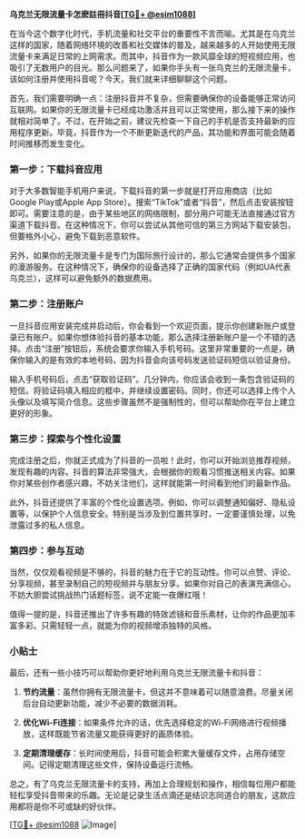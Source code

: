 **乌克兰无限流量卡怎麽註冊抖音[[TG💪+ @esim1088](https://t.me/s/esim1088)]**

在当今这个数字化时代，手机流量和社交平台的重要性不言而喻。尤其是在乌克兰这样的国家，随着网络环境的改善和社交媒体的普及，越来越多的人开始使用无限流量卡来满足日常的上网需求。而其中，抖音作为一款风靡全球的短视频应用，也吸引了无数用户的目光。那么问题来了，如果你手头有一张乌克兰的无限流量卡，该如何注册并使用抖音呢？今天，我们就来详细聊聊这个问题。

首先，我们需要明确一点：注册抖音并不复杂，但需要确保你的设备能够正常访问互联网。如果你的无限流量卡已经成功激活并且可以正常使用，那么接下来的操作就相对简单了。不过，在开始之前，建议先检查一下自己的手机是否支持最新的应用程序更新。毕竟，抖音作为一个不断更新迭代的产品，其功能和界面可能会随着时间推移而发生变化。

### 第一步：下载抖音应用

对于大多数智能手机用户来说，下载抖音的第一步就是打开应用商店（比如Google Play或Apple App Store）。搜索“TikTok”或者“抖音”，然后点击安装按钮即可。需要注意的是，由于某些地区的网络限制，部分用户可能无法直接通过官方渠道下载抖音。在这种情况下，你可以尝试从其他可信的第三方网站下载安装包，但要格外小心，避免下载到恶意软件。

另外，如果你的无限流量卡是专门为国际旅行设计的，那么它通常会提供多个国家的漫游服务。在这种情况下，确保你的设备选择了正确的国家代码（例如UA代表乌克兰），这样可以避免额外的数据费用。

### 第二步：注册账户

一旦抖音应用安装完成并启动后，你会看到一个欢迎页面，提示你创建新账户或登录已有账户。如果你想体验抖音的基本功能，那么选择注册新账户是一个不错的选择。点击“注册”按钮后，系统会要求你输入手机号码。这里非常重要的一点是，确保你输入的是有效的本地号码，因为抖音会向该号码发送验证码短信以验证身份。

输入手机号码后，点击“获取验证码”。几分钟内，你应该会收到一条包含验证码的短信。将验证码填入相应的框中，并继续设置密码。同时，你还可以选择上传个人头像以及填写简介信息。这些步骤虽然不是强制性的，但可以帮助你在平台上建立更好的形象。

### 第三步：探索与个性化设置

完成注册之后，你就正式成为了抖音的一员啦！此时，你可以开始浏览推荐视频，发现有趣的内容。抖音的算法非常强大，会根据你的观看习惯推送相关内容。如果你对某些创作者感兴趣，不妨关注他们，这样就能第一时间看到他们的最新作品。

此外，抖音还提供了丰富的个性化设置选项。例如，你可以调整通知偏好、隐私设置等，以保护个人信息安全。特别是当涉及到位置共享时，一定要谨慎处理，以免泄露过多的私人信息。

### 第四步：参与互动

当然，仅仅观看视频是不够的，抖音的魅力在于它的互动性。你可以点赞、评论、分享视频，甚至录制自己的短视频并与朋友分享。如果你对自己的表演充满信心，不妨大胆尝试挑战热门话题标签，说不定能一夜爆红哦！

值得一提的是，抖音还推出了许多有趣的特效滤镜和音乐素材，让你的作品更加丰富多彩。只需轻轻一点，就能为你的视频增添独特的风格。

### 小贴士

最后，还有一些小技巧可以帮助你更好地利用乌克兰无限流量卡和抖音：

1. **节约流量**：虽然你拥有无限流量卡，但这并不意味着可以随意浪费。尽量关闭后台自动更新功能，减少不必要的数据消耗。
   
2. **优化Wi-Fi连接**：如果条件允许的话，优先选择稳定的Wi-Fi网络进行视频播放，这样既能节省流量又能获得更好的画质体验。

3. **定期清理缓存**：长时间使用后，抖音可能会积累大量缓存文件，占用存储空间。记得定期清理这些文件，保持设备运行流畅。

总之，有了乌克兰无限流量卡的支持，再加上合理规划和操作，相信每位用户都能轻松享受抖音带来的乐趣。无论是记录生活点滴还是结识志同道合的朋友，这款应用都将是你不可或缺的好伙伴。

[[TG💪+ @esim1088](https://t.me/s/esim1088) ![Image](https://i.postimg.cc/4NQfJmqS/Snipaste-2025-05-13-00-14-12.png)]